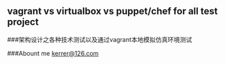 ## vagrant vs virtualbox vs puppet/chef for all test project

###架构设计之各种技术测试以及通过vagrant本地模拟仿真环境测试

###Abount me
  <kerrer@126.com>
